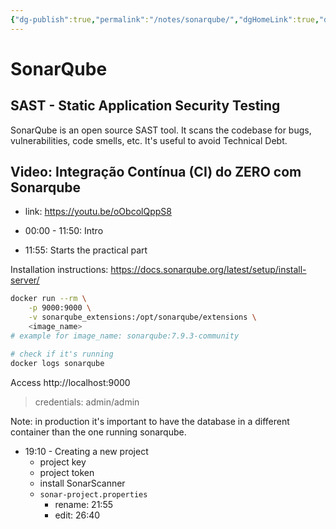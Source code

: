 ```yaml
---
{"dg-publish":true,"permalink":"/notes/sonarqube/","dgHomeLink":true,"dgPassFrontmatter":false,"dgShowBacklinks":true,"dgShowLocalGraph":false}
---
```


# SonarQube

## SAST - Static Application Security Testing

SonarQube is an open source SAST tool. It scans the codebase for bugs, vulnerabilities, code smells, etc. It's useful to avoid Technical Debt.

## Video: Integração Contínua (CI) do ZERO com Sonarqube

- link: <https://youtu.be/oObcolQppS8>

- 00:00 - 11:50: Intro
- 11:55: Starts the practical part

Installation instructions: <https://docs.sonarqube.org/latest/setup/install-server/>
```sh
docker run --rm \
    -p 9000:9000 \
    -v sonarqube_extensions:/opt/sonarqube/extensions \
    <image_name>
# example for image_name: sonarqube:7.9.3-community

# check if it's running
docker logs sonarqube
```

Access http://localhost:9000

> credentials: admin/admin

Note: in production it's important to have the database in a different container than the one running sonarqube.

- 19:10 - Creating a new project
    - project key
    - project token
    - install SonarScanner
    - `sonar-project.properties`
        - rename: 21:55
        - edit: 26:40

